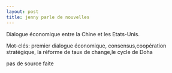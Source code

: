 ```yaml
---
layout: post
title: jenny parle de nouvelles
---
```


<p>Dialogue économique entre la Chine et les Etats-Unis.</p>
<p>Mot-clés: premier dialogue économique, consensus,coopération stratégique, la réforme de taux de change,le cycle de Doha</p>
<p>pas de source faite </p>
<p></p>
